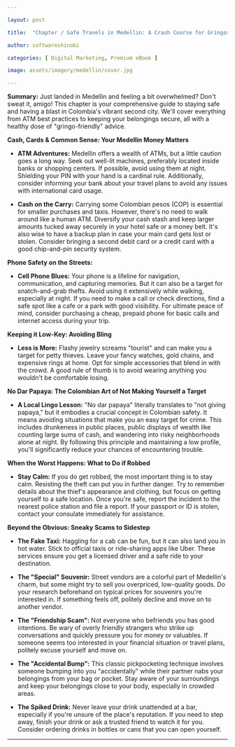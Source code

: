 ```yaml
---

layout: post

title:  "Chapter / Safe Travels in Medellin: A Crash Course for Gringos on the Go"

author: softwareshinobi

categories: [ Digital Marketing, Premium eBook ]

image: assets/imagery/medellin/cover.jpg

---
```


**Summary:**  Just landed in Medellin and feeling a bit overwhelmed? Don't sweat it, amigo! This chapter is your comprehensive guide to staying safe and having a blast in Colombia's vibrant second city. We'll cover everything from ATM best practices to keeping your belongings secure, all with a healthy dose of "gringo-friendly" advice. 

**Cash, Cards & Common Sense: Your Medellin Money Matters**

* **ATM Adventures:** Medellin offers a wealth of ATMs, but a little caution goes a long way. Seek out well-lit machines, preferably located inside banks or shopping centers.  If possible, avoid using them at night. Shielding your PIN with your hand is a cardinal rule.  Additionally, consider informing your bank about your travel plans to avoid any issues with international card usage. 

* **Cash on the Carry:** Carrying some Colombian pesos (COP) is essential for smaller purchases and taxis. However, there's no need to walk around like a human ATM.  Diversify your cash stash and keep larger amounts tucked away securely in your hotel safe or a money belt.  It's also wise to have a backup plan in case your main card gets lost or stolen. Consider bringing a second debit card or a credit card with a good chip-and-pin security system. 

**Phone Safety on the Streets:**

* **Cell Phone Blues:** Your phone is a lifeline for navigation, communication, and capturing memories. But it can also be a target for snatch-and-grab thefts. Avoid using it extensively while walking, especially at night. If you need to make a call or check directions, find a safe spot like a cafe or a park with good visibility.  For ultimate peace of mind, consider purchasing a cheap, prepaid phone for basic calls and internet access during your trip. 

**Keeping it Low-Key: Avoiding Bling**

* **Less is More:** Flashy jewelry screams "tourist" and can make you a target for petty thieves. Leave your fancy watches, gold chains, and expensive rings at home. Opt for simple accessories that blend in with the crowd.  A good rule of thumb is to avoid wearing anything you wouldn't be comfortable losing. 

**No Dar Papaya: The Colombian Art of Not Making Yourself a Target**

* **A Local Lingo Lesson:** "No dar papaya" literally translates to "not giving papaya," but it embodies a crucial concept in Colombian safety. It means avoiding situations that make you an easy target for crime. This includes drunkeness in public places, public displays of wealth like counting large sums of cash, and wandering into risky neighborhoods alone at night.  By following this principle and maintaining a low profile, you'll significantly reduce your chances of encountering trouble. 

**When the Worst Happens: What to Do if Robbed**

* **Stay Calm:** If you do get robbed, the most important thing is to stay calm. Resisting the theft can put you in further danger.  Try to remember details about the thief's appearance and clothing, but focus on getting yourself to a safe location. Once you're safe, report the incident to the nearest police station and file a report.  If your passport or ID is stolen, contact your consulate immediately for assistance. 

**Beyond the Obvious:  Sneaky Scams to Sidestep**

* **The Fake Taxi:** Haggling for a cab can be fun, but it can also land you in hot water. Stick to official taxis or ride-sharing apps like Uber. These services ensure you get a licensed driver and a safe ride to your destination. 

* **The "Special" Souvenir:** Street vendors are a colorful part of Medellin's charm, but some might try to sell you overpriced, low-quality goods.  Do your research beforehand on typical prices for souvenirs you're interested in.  If something feels off, politely decline and move on to another vendor. 

* **The "Friendship Scam":** Not everyone who befriends you has good intentions. Be wary of overly friendly strangers who strike up conversations and quickly pressure you for money or valuables. If someone seems too interested in your financial situation or travel plans, politely excuse yourself and move on. 

* **The "Accidental Bump":** This classic pickpocketing technique involves someone bumping into you "accidentally" while their partner nabs your belongings from your bag or pocket. Stay aware of your surroundings and keep your belongings close to your body, especially in crowded areas. 

* **The Spiked Drink:** Never leave your drink unattended at a bar, especially if you're unsure of the place's reputation.  If you need to step away, finish your drink or ask a trusted friend to watch it for you.  Consider ordering drinks in bottles or cans that you can open yourself. 

* **

